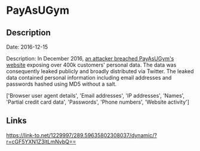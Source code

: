 # PayAsUGym

## Description

Date: 2016-12-15

Description:
In December 2016, <a href="https://twitter.com/real_1x0123/status/809443917984911364" target="_blank" rel="noopener">an attacker breached PayAsUGym's website</a> exposing over 400k customers' personal data. The data was consequently leaked publicly and broadly distributed via Twitter. The leaked data contained personal information including email addresses and passwords hashed using MD5 without a salt.


['Browser user agent details', 'Email addresses', 'IP addresses', 'Names', 'Partial credit card data', 'Passwords', 'Phone numbers', 'Website activity']

## Links

https://link-to.net/1229997/289.59635802308037/dynamic/?r=cGF5YXN1Z3ltLmNvbQ==
